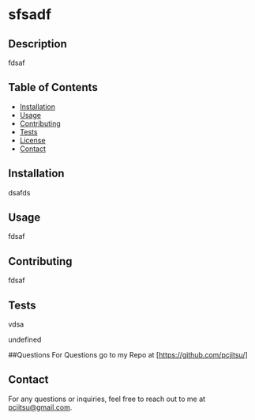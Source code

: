 # sfsadf
## Description
fdsaf

## Table of Contents
- [Installation](#installation)
- [Usage](#usage)
- [Contributing](#contribution)
- [Tests](#tests)
- [License](#license)
- [Contact](#contact)

## Installation
dsafds

## Usage
fdsaf

## Contributing
fdsaf

## Tests
vdsa

undefined

##Questions
For Questions go to my Repo at [https://github.com/pcjitsu/]


## Contact
For any questions or inquiries, feel free to reach out to me at pcjitsu@gmail.com.

